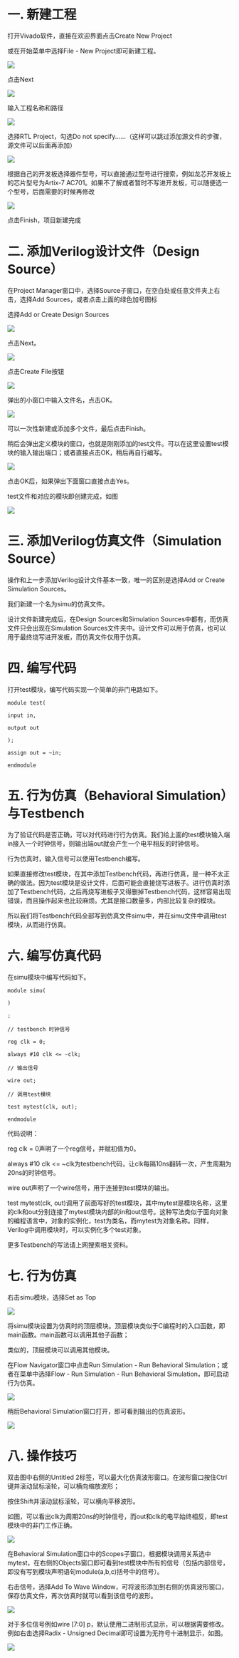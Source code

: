 # 一. 新建工程

打开Vivado软件，直接在欢迎界面点击Create New Project

或在开始菜单中选择File - New Project即可新建工程。

![](/assets/新建工程2.png)

点击Next

![](/assets/test1.png)

输入工程名称和路径

![](/assets/新建工程3.png)

选择RTL Project，勾选Do not specify......（这样可以跳过添加源文件的步骤，源文件可以后面再添加）

![](/assets/新建工程4.png)

根据自己的开发板选择器件型号，可以直接通过型号进行搜索，例如龙芯开发板上的芯片型号为Artix-7 AC701。如果不了解或者暂时不写进开发板，可以随便选一个型号，后面需要的时候再修改

![](/assets/新建工程5.png)

点击Finish，项目新建完成

# 二. 添加Verilog设计文件（Design Source）

在Project Manager窗口中，选择Source子窗口，在空白处或任意文件夹上右击，选择Add Sources，或者点击上面的绿色加号图标

选择Add or Create Design Sources

![](/assets/add_source1_1.png)

点击Next。

![](/assets/add_source1_3.png)

点击Create File按钮

![](/assets/add_source1_4.png)

弹出的小窗口中输入文件名，点击OK。

![](/assets/add_source1_5.png)

可以一次性新建或添加多个文件，最后点击Finish。

稍后会弹出定义模块的窗口，也就是刚刚添加的test文件。可以在这里设置test模块的输入输出端口；或者直接点击OK，稍后再自行编写。

![](/assets/add_source1_6.png)

点击OK后，如果弹出下面窗口直接点击Yes。

test文件和对应的模块即创建完成，如图

![](/assets/add_source1_7.png)

# 三. 添加Verilog仿真文件（Simulation Source）

操作和上一步添加Verilog设计文件基本一致，唯一的区别是选择Add or Create Simulation Sources。

我们新建一个名为simu的仿真文件。

设计文件新建完成后，在Design Sources和Simulation Sources中都有，而仿真文件只会出现在Simulation Sources文件夹中。设计文件可以用于仿真，也可以用于最终烧写进开发板，而仿真文件仅用于仿真。

# 四. 编写代码

打开test模块，编写代码实现一个简单的非门电路如下。

`module test(`

`input in,`

`output out`

`);`

`assign out = ~in;`

`endmodule`

# 五. 行为仿真（Behavioral Simulation）与Testbench

为了验证代码是否正确，可以对代码进行行为仿真。我们给上面的test模块输入端in接入一个时钟信号，则输出端out就会产生一个电平相反的时钟信号。

行为仿真时，输入信号可以使用Testbench编写。

如果直接修改test模块，在其中添加Testbench代码，再进行仿真，是一种不太正确的做法。因为test模块是设计文件，后面可能会直接烧写进板子。进行仿真时添加了Testbench代码，之后再烧写进板子又得删掉Testbench代码，这样容易出现错误，而且操作起来也比较麻烦。尤其是接口数量多，内部比较复杂的模块。

所以我们将Testbench代码全部写到仿真文件simu中，并在simu文件中调用test模块，从而进行仿真。

# 六. 编写仿真代码

在simu模块中编写代码如下。

`module simu(`

`)`

`;`

`// testbench 时钟信号`

`reg clk = 0;`

`always #10 clk <= ~clk;`

`// 输出信号`

`wire out;`

`// 调用test模块`

`test mytest(clk, out);`

```
endmodule
```

代码说明：

reg clk = 0声明了一个reg信号，并赋初值为0。

always \#10 clk &lt;= ~clk为testbench代码，让clk每隔10ns翻转一次，产生周期为20ns的时钟信号。

wire out声明了一个wire信号，用于连接到test模块的输出。

test mytest\(clk, out\)调用了前面写好的test模块，其中mytest是模块名称，这里的clk和out分别连接了mytest模块内部的in和out信号。这种写法类似于面向对象的编程语言中，对象的实例化，test为类名，而mytest为对象名称。同样，Verilog中调用模块时，可以实例化多个test对象。

更多Testbench的写法请上网搜索相关资料。

# 七. 行为仿真

右击simu模块，选择Set as Top

![](/assets/add_simu1_1.png)

将simu模块设置为仿真时的顶层模块。顶层模块类似于C编程时的入口函数，即main函数。main函数可以调用其他子函数；

类似的，顶层模块可以调用其他模块。

在Flow Navigator窗口中点击Run Simulation - Run Behavioral Simulation；或者在菜单中选择Flow - Run Simulation - Run Behavioral Simulation，即可启动行为仿真。

![](/assets/simu1_1.png)

稍后Behavioral Simulation窗口打开，即可看到输出的仿真波形。

![](/assets/simu4.png)

# 八. 操作技巧

双击图中右侧的Untitled 2标签，可以最大化仿真波形窗口。在波形窗口按住Ctrl键并滚动鼠标滚轮，可以横向缩放波形；

按住Shift并滚动鼠标滚轮，可以横向平移波形。

如图，可以看出clk为周期20ns的时钟信号，而out和clk的电平始终相反，即test模块中的非门工作正确。

![](/assets/simu5.png)

在Behavioral Simulation窗口中的Scopes子窗口，根据模块调用关系选中mytest，在右侧的Objects窗口即可看到test模块中所有的信号（包括内部信号，即没有写到模块声明语句module\(a,b,c\)括号中的信号）。

右击信号，选择Add To Wave Window，可将波形添加到右侧的仿真波形窗口，保存仿真文件，再次仿真时就可以看到该信号的波形。

![](/assets/simu6.png)

对于多位信号例如wire \[7:0\] p，默认使用二进制形式显示，可以根据需要修改。例如右击选择Radix - Unsigned Decimal即可设置为无符号十进制显示，如图。

![](/assets/simu7.png)

